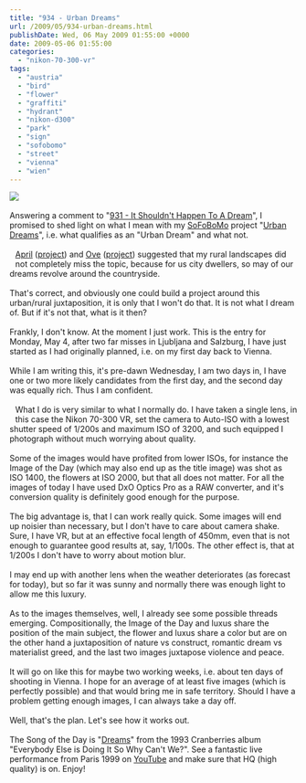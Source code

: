 ```yaml
---
title: "934 - Urban Dreams"
url: /2009/05/934-urban-dreams.html
publishDate: Wed, 06 May 2009 01:55:00 +0000
date: 2009-05-06 01:55:00
categories: 
  - "nikon-70-300-vr"
tags: 
  - "austria"
  - "bird"
  - "flower"
  - "graffiti"
  - "hydrant"
  - "nikon-d300"
  - "park"
  - "sign"
  - "sofobomo"
  - "street"
  - "vienna"
  - "wien"
---
```

<a href="https://d25zfm9zpd7gm5.cloudfront.net/1200x1200/2009/20090504_162156_ps.jpg" target="_blank"><img src="https://d25zfm9zpd7gm5.cloudfront.net/0600x0600/2009/20090504_162156_ps.jpg"/></a><br/><br/>Answering a comment to "<a href="/2009/05/931-it-shouldnt-happen-to-dream.html" target="_blank">931 - It Shouldn't Happen To A Dream</a>", I promised to shed light on what I mean with my <a href="http://www.sofobomo.org/" target="_blank">SoFoBoMo</a> project "<a href="http://www.sofobomo.org/2009/books/amanessinger/urban-dreams-ii/" target="_blank">Urban Dreams</a>", i.e. what qualifies as an "Urban Dream" and what not.<br/><br/><a href="https://d25zfm9zpd7gm5.cloudfront.net/1200x1200/2009/20090504_160441_ps.jpg" target="_blank"><img alt="" border="0" src="https://d25zfm9zpd7gm5.cloudfront.net/0150x0150/2009/20090504_160441_ps.jpg" style="margin: 10pt 10px 10px 0pt; float: left;"/></a> <a href="http://www.flickr.com/photos/bungalow104/" target="_blank">April</a> (<a href="http://www.sofobomo.org/2009/books/AprilS/on-the-edge/" target="_blank">project</a>) and <a href="http://www.ovepove.se/" target="_blank">Ove</a> (<a href="http://www.sofobomo.org/2009/books/ovepove/lifecycles/" target="_blank">project</a>) suggested that my rural landscapes did not completely miss the topic, because for us city dwellers, so may of our dreams revolve around the countryside.<br/><br/>That's correct, and obviously one could build a project around this urban/rural juxtaposition, it is only that I won't do that. It is not what I dream of. But if it's not that, what is it then?<br/><br/><a href="https://d25zfm9zpd7gm5.cloudfront.net/1200x1200/2009/20090504_074012_ps.jpg" target="_blank"><img alt="" border="0" src="https://d25zfm9zpd7gm5.cloudfront.net/0150x0150/2009/20090504_074012_ps.jpg" style="margin: 10pt 10px 10px 0pt; float: right;"/></a> Frankly, I don't know. At the moment I just work. This is the entry for Monday, May 4, after two far misses in Ljubljana and Salzburg, I have just started as I had originally planned, i.e. on my first day back to Vienna.<br/><br/>While I am writing this, it's pre-dawn Wednesday, I am two days in, I have one or two more likely candidates from the first day, and the second day was equally rich. Thus I am confident.<br/><br/><a href="https://d25zfm9zpd7gm5.cloudfront.net/1200x1200/2009/20090504_163003_ps.jpg" target="_blank"><img alt="" border="0" src="https://d25zfm9zpd7gm5.cloudfront.net/0150x0150/2009/20090504_163003_ps.jpg" style="margin: 10pt 10px 10px 0pt; float: left;"/></a> What I do is very similar to what I normally do. I have taken a single lens, in this case the Nikon 70-300 VR, set the camera to Auto-ISO with a lowest shutter speed of 1/200s and maximum ISO of 3200, and such equipped I photograph without much worrying about quality.<br/><br/>Some of the images would have profited from lower ISOs, for instance the Image of the Day (which may also end up as the title image) was shot as ISO 1400, the flowers at ISO 2000, but that all does not matter. For all the images of today I have used DxO Optics Pro as a RAW converter, and it's conversion quality is definitely good enough for the purpose.<br/><br/><a href="https://d25zfm9zpd7gm5.cloudfront.net/1200x1200/2009/20090504_161413_ps.jpg" target="_blank"><img alt="" border="0" src="https://d25zfm9zpd7gm5.cloudfront.net/0150x0150/2009/20090504_161413_ps.jpg" style="margin: 10pt 10px 10px 0pt; float: right;"/></a> The big advantage is, that I can work really quick. Some images will end up noisier than necessary, but I don't have to care about camera shake. Sure, I have VR, but at an effective focal length of 450mm, even that is not enough to guarantee good results at, say, 1/100s. The other effect is, that at 1/200s I don't have to worry about motion blur.<br/><br/>I may end up with another lens when the weather deteriorates (as forecast for today), but so far it was sunny and normally there was enough light to allow me this luxury.<br/><br/>As to the images themselves, well, I already see some possible threads emerging. Compositionally, the Image of the Day and luxus share the position of the main subject, the flower and luxus share a color but are on the other hand a juxtaposition of nature vs construct, romantic dream vs materialist greed, and the last two images juxtapose violence and peace.<br/><br/> It will go on like this for maybe two working weeks, i.e. about ten days of shooting in Vienna. I hope for an average of at least five images (which is perfectly possible) and that would bring me in safe territory. Should I have a problem getting enough images, I can always take a day off.<br/><br/>Well, that's the plan. Let's see how it works out.<br/><br/>The Song of the Day is "<a href="http://www.lyricsmode.com/lyrics/c/cranberries/dreams.html" target="_blank">Dreams</a>" from the 1993 Cranberries album "Everybody Else is Doing It So Why Can't We?". See a fantastic live performance from Paris 1999 on <a href="http://www.youtube.com/watch?v=etbzmEk6FTk&fmt=18" target="_blank">YouTube</a> and make sure that HQ (high quality) is on. Enjoy!
